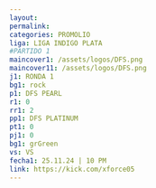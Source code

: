 ```yaml
---
layout: 
permalink: 
categories: PROMOLIO
liga: LIGA INDIGO PLATA
#PARTIDO 1
maincover1: /assets/logos/DFS.png
maincover11: /assets/logos/DFS.png
j1: RONDA 1
bg1: rock
p1: DFS PEARL
r1: 0
rr1: 2
pp1: DFS PLATINUM
pt1: 0
pj1: 0
bg1: grGreen
vs: VS
fecha1: 25.11.24 | 10 PM
link: https://kick.com/xforce05
---
```

